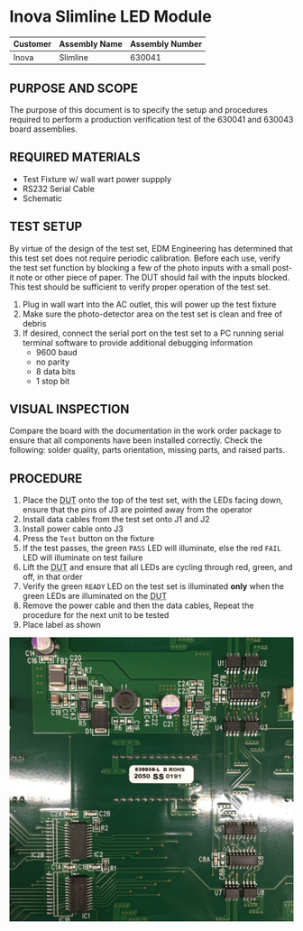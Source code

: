 # Inova Slimline LED Module

Customer | Assembly Name | Assembly Number
-------- | ------------- | ---------------
Inova | Slimline | 630041

## PURPOSE AND SCOPE
   The purpose of this document is to specify the setup and procedures required to perform a production verification test of the 630041 and 630043 board assemblies.
   
## REQUIRED MATERIALS
   - Test Fixture w/ wall wart power suppply
   - RS232 Serial Cable
   - Schematic

## TEST SETUP
   By virtue of the design of the test set, EDM Engineering has determined that this test set does not require periodic calibration. Before each use, verify the test set function by blocking a few of the photo inputs with a small post-it note or other piece of paper. The DUT should fail with the inputs blocked. This test should be sufficient to verify proper operation of the test set.
   1. Plug in wall wart into the AC outlet, this will power up the test fixture
   2. Make sure the photo-detector area on the test set is clean and free of debris
   3. If desired, connect the serial port on the test set to a PC running serial terminal software to provide additional debugging information
      - 9600 baud
      - no parity
      - 8 data bits
      - 1 stop bit

## VISUAL INSPECTION
   Compare the board with the documentation in the work order package to ensure that all components have been installed correctly. Check the following: solder quality, parts orientation, missing parts, and raised parts.
   
## PROCEDURE
   1. Place the <abbr title="Device Under Test">DUT</abbr> onto the top of the test set, with the LEDs facing down, ensure that the pins of J3 are pointed away from the operator
   2. Install data cables from the test set onto J1 and J2
   3. Install power cable onto J3
   4. Press the `Test` button on the fixture
   5. If the test passes, the green `PASS` LED will illuminate, else the red `FAIL` LED will illuminate on test failure
   6. Lift the <abbr title="Device Under Test">DUT</abbr> and ensure that all LEDs are cycling through red, green, and off, in that order
   7. Verify the green `READY` LED on the test set is illuminated **only** when the green LEDs are illuminated on the <abbr title="Device Under Test">DUT</abbr>
   8. Remove the power cable and then the data cables, Repeat the procedure for the next unit to be tested
   9. Place label as shown
   
<p align="center">
  <img src="label.jpg">
</p>
